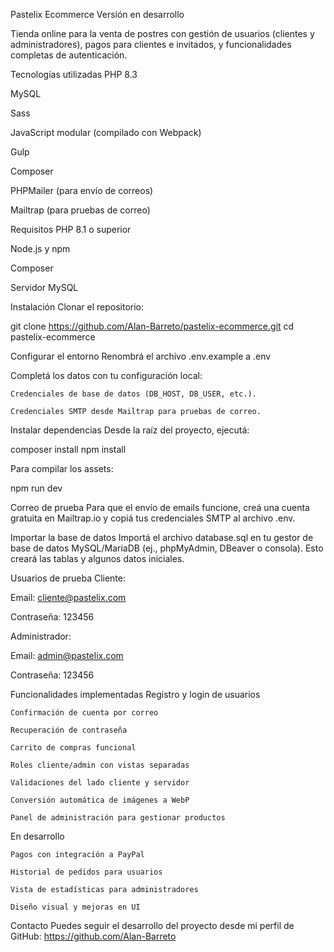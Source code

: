 Pastelix Ecommerce
Versión en desarrollo

Tienda online para la venta de postres con gestión de usuarios (clientes y administradores), pagos para clientes e invitados, y funcionalidades completas de autenticación.

Tecnologías utilizadas
PHP 8.3

MySQL

Sass

JavaScript modular (compilado con Webpack)

Gulp

Composer

PHPMailer (para envío de correos)

Mailtrap (para pruebas de correo)


Requisitos
PHP 8.1 o superior

Node.js y npm

Composer

Servidor MySQL


Instalación
Clonar el repositorio:

git clone https://github.com/Alan-Barreto/pastelix-ecommerce.git
cd pastelix-ecommerce

Configurar el entorno
Renombrá el archivo .env.example a .env

Completá los datos con tu configuración local:

    Credenciales de base de datos (DB_HOST, DB_USER, etc.).

    Credenciales SMTP desde Mailtrap para pruebas de correo.

Instalar dependencias
Desde la raíz del proyecto, ejecutá:

composer install
npm install

Para compilar los assets:

npm run dev

Correo de prueba
Para que el envío de emails funcione, creá una cuenta gratuita en Mailtrap.io y copiá tus credenciales SMTP al archivo .env.

Importar la base de datos
Importá el archivo database.sql en tu gestor de base de datos MySQL/MariaDB (ej., phpMyAdmin, DBeaver o consola). Esto creará las tablas y algunos datos iniciales.

Usuarios de prueba
Cliente:

Email: cliente@pastelix.com

Contraseña: 123456

Administrador:

Email: admin@pastelix.com

Contraseña: 123456


Funcionalidades implementadas
    Registro y login de usuarios

    Confirmación de cuenta por correo

    Recuperación de contraseña

    Carrito de compras funcional

    Roles cliente/admin con vistas separadas

    Validaciones del lado cliente y servidor

    Conversión automática de imágenes a WebP

    Panel de administración para gestionar productos

En desarrollo

    Pagos con integración a PayPal

    Historial de pedidos para usuarios

    Vista de estadísticas para administradores

    Diseño visual y mejoras en UI


Contacto
Puedes seguir el desarrollo del proyecto desde mi perfil de GitHub: https://github.com/Alan-Barreto


